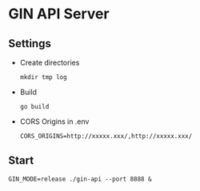 # GIN API Server

## Settings
* Create directories
  ```
  mkdir tmp log
  ```
* Build
  ```
  go build
  ```
* CORS Origins in .env
  ```
  CORS_ORIGINS=http://xxxxx.xxx/,http://xxxxx.xxx/
  ```

## Start
  ```
  GIN_MODE=release ./gin-api --port 8888 &
  ```
